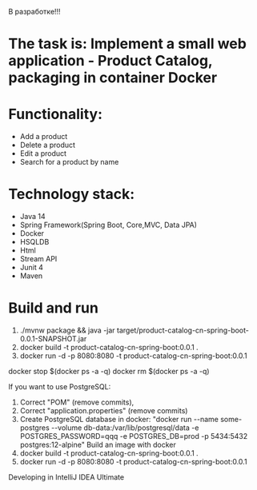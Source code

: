 В разработке!!!
# The task is: Implement a small web application - Product Catalog, packaging in container Docker

# Functionality: 
* Add a product
* Delete a product
* Edit a product
* Search for a product by name

# Technology stack: 
* Java 14
* Spring Framework(Spring Boot, Core,MVC, Data JPA)
* Docker
* HSQLDB
* Html
* Stream API
* Junit 4
* Maven

# Build and run 
1. ./mvnw package && java -jar target/product-catalog-cn-spring-boot-0.0.1-SNAPSHOT.jar
2. docker build -t product-catalog-cn-spring-boot:0.0.1 .
3. docker run -d -p 8080:8080 -t product-catalog-cn-spring-boot:0.0.1

docker stop $(docker ps -a -q)
docker rm $(docker ps -a -q)

If you want to use PostgreSQL:
1. Correct "POM" (remove commits),
2. Correct "application.properties" (remove commits)
3. Create PostgreSQL database in docker: "docker run --name some-postgres --volume db-data:/var/lib/postgresql/data -e POSTGRES_PASSWORD=qqq -e POSTGRES_DB=prod -p 5434:5432 postgres:12-alpine"
   Build an image with docker
4. docker build -t product-catalog-cn-spring-boot:0.0.1 .
5. docker run -d -p 8080:8080 -t product-catalog-cn-spring-boot:0.0.1






Developing in IntelliJ IDEA Ultimate
